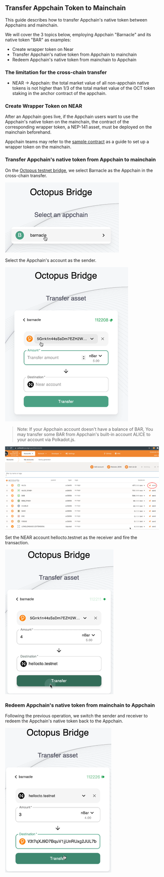 ## Transfer Appchain Token to Mainchain

This guide describes how to transfer Appchain's native token between Appchains and mainchain. 

We will cover the 3 topics below, employing Appchain "Barnacle" and its native token "BAR" as examples:

* Create wrapper token on Near
* Transfer Appchain's native token from Appchain to mainchain
* Redeem Appchain's native token from mainchain to Appchain 

### The limitation for the cross-chain transfer

* NEAR -> Appchain: the total market value of all non-appchain native tokens is not higher than 1/3 of the total market value of the OCT token staking in the anchor contract of the appchain.

### Create Wrapper Token on NEAR

After an Appchain goes live, if the Appchain users want to use the Appchain's native token on the mainchain, the contract of the corresponding wrapper token, a NEP-141 asset, must be deployed on the mainchain beforehand.  

Appchain teams may refer to the [sample contract](https://github.com/octopus-network/appchain-native-token) as a guide to set up a wrapper token on the mainchain. 

### Transfer Appchain's native token from Appchain to mainchain

On the [Octopus testnet bridge](https://bridge.testnet.oct.network/), we select  Barnacle as the Appchain in the cross-chain transfer.

![BarnacleAsAppchain](../images/guides/BarnacleAsAppchain.png)

Select the Appchain's account as the sender.

![AppchainAccAsSender](../images/guides/AppchainAccAsSender.png)

> Note: If your Appchain account doesn't have a balance of BAR, You may transfer some BAR from Appchain's built-in account ALICE to your account via Polkadot.js.

![AppchainAliceSend](../images/guides/AppchainAliceSend.png)

Set the NEAR account hellocto.testnet as the receiver and fire the transaction.

![FireAppNativeToMainchain](../images/guides/FireAppNativeToMainchain.png)


### Redeem Appchain's native token from mainchain to Appchain

Following the previous operation, we switch the sender and receiver to redeem the Appchain's native token back to the Appchain.

![RedeemAppNativeToAppchain](../images/guides/RedeemAppNativeToAppchain.png)
